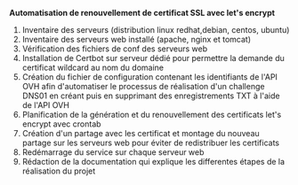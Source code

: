 **Automatisation de renouvellement de certificat  SSL avec let's encrypt**
1. Inventaire des serveurs (distribution linux redhat,debian, centos, ubuntu)
2. Inventaire des serveurs web installé (apache, nginx et tomcat)
3. Vérification des fichiers de conf des serveurs web
4. Installation de Certbot sur serveur dédié pour permettre la demande du certificat wildcard au nom du domaine 
5. Création du  fichier de configuration contenant les identifiants de l'API OVH afin d'automatiser le processus de réalisation d'un challenge DNS01 en créant puis en supprimant des enregistrements TXT à l'aide de l'API OVH
6. Planification de la génération et du renouvellement des certificats let's encrypt avec crontab 
7. Création d'un partage avec les certificat et montage du nouveau partage sur les serveurs web pour éviter de redistribuer les certificats
8. Redémarrage du service sur chaque serveur web
9. Rédaction de la documentation qui explique les differentes étapes de la réalisation du projet


